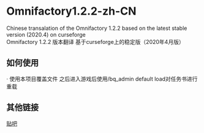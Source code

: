# Omnifactory1.2.2-zh-CN
Chinese transalation of the Omnifactory 1.2.2 based on the latest stable version (2020.4) on curseforge
<br>
Omnifactory 1.2.2 版本翻译 基于curseforge上的稳定版（2020年4月版）
## 如何使用
· 使用本项目覆盖文件 之后进入游戏后使用/bq_admin default load对任务书进行重载
## 其他链接
[贴吧](https://tieba.baidu.com/p/6761161566)
